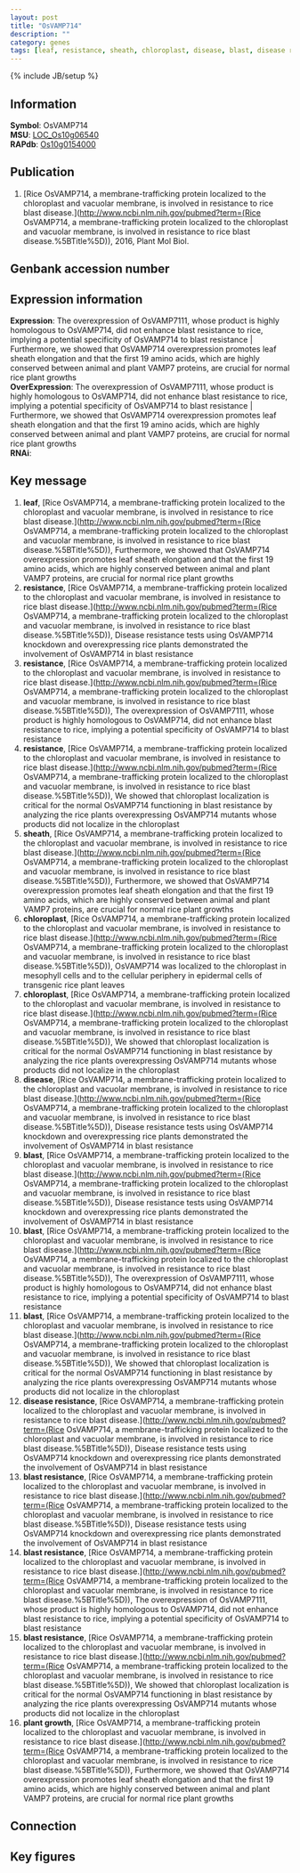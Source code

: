 ```yaml
---
layout: post
title: "OsVAMP714"
description: ""
category: genes
tags: [leaf, resistance, sheath, chloroplast, disease, blast, disease resistance, blast resistance, plant growth, Gene]
---
```

{% include JB/setup %}

## Information
__Symbol__: OsVAMP714  
__MSU__: [LOC_Os10g06540](http://rice.plantbiology.msu.edu/cgi-bin/ORF_infopage.cgi?orf=LOC_Os10g06540)  
__RAPdb__: [Os10g0154000](http://rapdb.dna.affrc.go.jp/viewer/gbrowse_details/irgsp1?name=Os10g0154000)  

## Publication
1. [Rice OsVAMP714, a membrane-trafficking protein localized to the chloroplast and vacuolar membrane, is involved in resistance to rice blast disease.](http://www.ncbi.nlm.nih.gov/pubmed?term=(Rice OsVAMP714, a membrane-trafficking protein localized to the chloroplast and vacuolar membrane, is involved in resistance to rice blast disease.%5BTitle%5D)), 2016, Plant Mol Biol.

## Genbank accession number

## Expression information
__Expression__: The overexpression of OsVAMP7111, whose product is highly homologous to OsVAMP714, did not enhance blast resistance to rice, implying a potential specificity of OsVAMP714 to blast resistance |  Furthermore, we showed that OsVAMP714 overexpression promotes leaf sheath elongation and that the first 19 amino acids, which are highly conserved between animal and plant VAMP7 proteins, are crucial for normal rice plant growths  
__OverExpression__: The overexpression of OsVAMP7111, whose product is highly homologous to OsVAMP714, did not enhance blast resistance to rice, implying a potential specificity of OsVAMP714 to blast resistance |  Furthermore, we showed that OsVAMP714 overexpression promotes leaf sheath elongation and that the first 19 amino acids, which are highly conserved between animal and plant VAMP7 proteins, are crucial for normal rice plant growths  
__RNAi__:  

## Key message
1. __leaf__, [Rice OsVAMP714, a membrane-trafficking protein localized to the chloroplast and vacuolar membrane, is involved in resistance to rice blast disease.](http://www.ncbi.nlm.nih.gov/pubmed?term=(Rice OsVAMP714, a membrane-trafficking protein localized to the chloroplast and vacuolar membrane, is involved in resistance to rice blast disease.%5BTitle%5D)),  Furthermore, we showed that OsVAMP714 overexpression promotes leaf sheath elongation and that the first 19 amino acids, which are highly conserved between animal and plant VAMP7 proteins, are crucial for normal rice plant growths
2. __resistance__, [Rice OsVAMP714, a membrane-trafficking protein localized to the chloroplast and vacuolar membrane, is involved in resistance to rice blast disease.](http://www.ncbi.nlm.nih.gov/pubmed?term=(Rice OsVAMP714, a membrane-trafficking protein localized to the chloroplast and vacuolar membrane, is involved in resistance to rice blast disease.%5BTitle%5D)),  Disease resistance tests using OsVAMP714 knockdown and overexpressing rice plants demonstrated the involvement of OsVAMP714 in blast resistance
3. __resistance__, [Rice OsVAMP714, a membrane-trafficking protein localized to the chloroplast and vacuolar membrane, is involved in resistance to rice blast disease.](http://www.ncbi.nlm.nih.gov/pubmed?term=(Rice OsVAMP714, a membrane-trafficking protein localized to the chloroplast and vacuolar membrane, is involved in resistance to rice blast disease.%5BTitle%5D)),  The overexpression of OsVAMP7111, whose product is highly homologous to OsVAMP714, did not enhance blast resistance to rice, implying a potential specificity of OsVAMP714 to blast resistance
4. __resistance__, [Rice OsVAMP714, a membrane-trafficking protein localized to the chloroplast and vacuolar membrane, is involved in resistance to rice blast disease.](http://www.ncbi.nlm.nih.gov/pubmed?term=(Rice OsVAMP714, a membrane-trafficking protein localized to the chloroplast and vacuolar membrane, is involved in resistance to rice blast disease.%5BTitle%5D)),  We showed that chloroplast localization is critical for the normal OsVAMP714 functioning in blast resistance by analyzing the rice plants overexpressing OsVAMP714 mutants whose products did not localize in the chloroplast
5. __sheath__, [Rice OsVAMP714, a membrane-trafficking protein localized to the chloroplast and vacuolar membrane, is involved in resistance to rice blast disease.](http://www.ncbi.nlm.nih.gov/pubmed?term=(Rice OsVAMP714, a membrane-trafficking protein localized to the chloroplast and vacuolar membrane, is involved in resistance to rice blast disease.%5BTitle%5D)),  Furthermore, we showed that OsVAMP714 overexpression promotes leaf sheath elongation and that the first 19 amino acids, which are highly conserved between animal and plant VAMP7 proteins, are crucial for normal rice plant growths
6. __chloroplast__, [Rice OsVAMP714, a membrane-trafficking protein localized to the chloroplast and vacuolar membrane, is involved in resistance to rice blast disease.](http://www.ncbi.nlm.nih.gov/pubmed?term=(Rice OsVAMP714, a membrane-trafficking protein localized to the chloroplast and vacuolar membrane, is involved in resistance to rice blast disease.%5BTitle%5D)),  OsVAMP714 was localized to the chloroplast in mesophyll cells and to the cellular periphery in epidermal cells of transgenic rice plant leaves
7. __chloroplast__, [Rice OsVAMP714, a membrane-trafficking protein localized to the chloroplast and vacuolar membrane, is involved in resistance to rice blast disease.](http://www.ncbi.nlm.nih.gov/pubmed?term=(Rice OsVAMP714, a membrane-trafficking protein localized to the chloroplast and vacuolar membrane, is involved in resistance to rice blast disease.%5BTitle%5D)),  We showed that chloroplast localization is critical for the normal OsVAMP714 functioning in blast resistance by analyzing the rice plants overexpressing OsVAMP714 mutants whose products did not localize in the chloroplast
8. __disease__, [Rice OsVAMP714, a membrane-trafficking protein localized to the chloroplast and vacuolar membrane, is involved in resistance to rice blast disease.](http://www.ncbi.nlm.nih.gov/pubmed?term=(Rice OsVAMP714, a membrane-trafficking protein localized to the chloroplast and vacuolar membrane, is involved in resistance to rice blast disease.%5BTitle%5D)),  Disease resistance tests using OsVAMP714 knockdown and overexpressing rice plants demonstrated the involvement of OsVAMP714 in blast resistance
9. __blast__, [Rice OsVAMP714, a membrane-trafficking protein localized to the chloroplast and vacuolar membrane, is involved in resistance to rice blast disease.](http://www.ncbi.nlm.nih.gov/pubmed?term=(Rice OsVAMP714, a membrane-trafficking protein localized to the chloroplast and vacuolar membrane, is involved in resistance to rice blast disease.%5BTitle%5D)),  Disease resistance tests using OsVAMP714 knockdown and overexpressing rice plants demonstrated the involvement of OsVAMP714 in blast resistance
10. __blast__, [Rice OsVAMP714, a membrane-trafficking protein localized to the chloroplast and vacuolar membrane, is involved in resistance to rice blast disease.](http://www.ncbi.nlm.nih.gov/pubmed?term=(Rice OsVAMP714, a membrane-trafficking protein localized to the chloroplast and vacuolar membrane, is involved in resistance to rice blast disease.%5BTitle%5D)),  The overexpression of OsVAMP7111, whose product is highly homologous to OsVAMP714, did not enhance blast resistance to rice, implying a potential specificity of OsVAMP714 to blast resistance
11. __blast__, [Rice OsVAMP714, a membrane-trafficking protein localized to the chloroplast and vacuolar membrane, is involved in resistance to rice blast disease.](http://www.ncbi.nlm.nih.gov/pubmed?term=(Rice OsVAMP714, a membrane-trafficking protein localized to the chloroplast and vacuolar membrane, is involved in resistance to rice blast disease.%5BTitle%5D)),  We showed that chloroplast localization is critical for the normal OsVAMP714 functioning in blast resistance by analyzing the rice plants overexpressing OsVAMP714 mutants whose products did not localize in the chloroplast
12. __disease resistance__, [Rice OsVAMP714, a membrane-trafficking protein localized to the chloroplast and vacuolar membrane, is involved in resistance to rice blast disease.](http://www.ncbi.nlm.nih.gov/pubmed?term=(Rice OsVAMP714, a membrane-trafficking protein localized to the chloroplast and vacuolar membrane, is involved in resistance to rice blast disease.%5BTitle%5D)),  Disease resistance tests using OsVAMP714 knockdown and overexpressing rice plants demonstrated the involvement of OsVAMP714 in blast resistance
13. __blast resistance__, [Rice OsVAMP714, a membrane-trafficking protein localized to the chloroplast and vacuolar membrane, is involved in resistance to rice blast disease.](http://www.ncbi.nlm.nih.gov/pubmed?term=(Rice OsVAMP714, a membrane-trafficking protein localized to the chloroplast and vacuolar membrane, is involved in resistance to rice blast disease.%5BTitle%5D)),  Disease resistance tests using OsVAMP714 knockdown and overexpressing rice plants demonstrated the involvement of OsVAMP714 in blast resistance
14. __blast resistance__, [Rice OsVAMP714, a membrane-trafficking protein localized to the chloroplast and vacuolar membrane, is involved in resistance to rice blast disease.](http://www.ncbi.nlm.nih.gov/pubmed?term=(Rice OsVAMP714, a membrane-trafficking protein localized to the chloroplast and vacuolar membrane, is involved in resistance to rice blast disease.%5BTitle%5D)),  The overexpression of OsVAMP7111, whose product is highly homologous to OsVAMP714, did not enhance blast resistance to rice, implying a potential specificity of OsVAMP714 to blast resistance
15. __blast resistance__, [Rice OsVAMP714, a membrane-trafficking protein localized to the chloroplast and vacuolar membrane, is involved in resistance to rice blast disease.](http://www.ncbi.nlm.nih.gov/pubmed?term=(Rice OsVAMP714, a membrane-trafficking protein localized to the chloroplast and vacuolar membrane, is involved in resistance to rice blast disease.%5BTitle%5D)),  We showed that chloroplast localization is critical for the normal OsVAMP714 functioning in blast resistance by analyzing the rice plants overexpressing OsVAMP714 mutants whose products did not localize in the chloroplast
16. __plant growth__, [Rice OsVAMP714, a membrane-trafficking protein localized to the chloroplast and vacuolar membrane, is involved in resistance to rice blast disease.](http://www.ncbi.nlm.nih.gov/pubmed?term=(Rice OsVAMP714, a membrane-trafficking protein localized to the chloroplast and vacuolar membrane, is involved in resistance to rice blast disease.%5BTitle%5D)),  Furthermore, we showed that OsVAMP714 overexpression promotes leaf sheath elongation and that the first 19 amino acids, which are highly conserved between animal and plant VAMP7 proteins, are crucial for normal rice plant growths

## Connection

## Key figures


